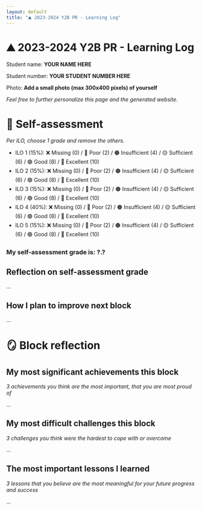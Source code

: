 ```yaml
---
layout: default
title: "⛰️ 2023-2024 Y2B PR - Learning Log"
---
```


# ⛰️ 2023-2024 Y2B PR - Learning Log

Student name: **YOUR NAME HERE**

Student number: **YOUR STUDENT NUMBER HERE**

Photo: **Add a small photo (max 300x400 pixels) of yourself**

*Feel free to further personalize this page and the generated website.*

# 🏅 Self-assessment

*Per ILO, choose 1 grade and remove the others.*

- ILO 1 (15%): ❌ Missing (0) / 🔴 Poor (2) / 🟠 Insufficient (4) / 🟡 Sufficient (6) / 🟢 Good (8) / 🔵 Excellent (10) 
- ILO 2 (15%): ❌ Missing (0) / 🔴 Poor (2) / 🟠 Insufficient (4) / 🟡 Sufficient (6) / 🟢 Good (8) / 🔵 Excellent (10)
- ILO 3 (15%): ❌ Missing (0) / 🔴 Poor (2) / 🟠 Insufficient (4) / 🟡 Sufficient (6) / 🟢 Good (8) / 🔵 Excellent (10)
- ILO 4 (40%): ❌ Missing (0) / 🔴 Poor (2) / 🟠 Insufficient (4) / 🟡 Sufficient (6) / 🟢 Good (8) / 🔵 Excellent (10)
- ILO 5 (15%): ❌ Missing (0) / 🔴 Poor (2) / 🟠 Insufficient (4) / 🟡 Sufficient (6) / 🟢 Good (8) / 🔵 Excellent (10)

### My self-assessment grade is: ?.?

## Reflection on self-assessment grade

...

## How I plan to improve next block

...

# 🪞 Block reflection

## My most significant achievements this block

*3 achievements you think are the most important, that you are most proud of*

...

## My most difficult challenges this block

*3 challenges you think were the hardest to cope with or overcome*

...

## The most important lessons I learned

*3 lessons that you believe are the most meaningful for your future progress and success*

...
